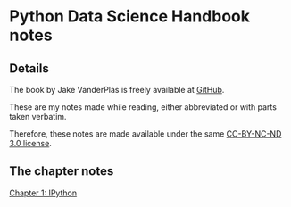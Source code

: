 # Python Data Science Handbook notes

## Details

The book by Jake VanderPlas is freely available at
[GitHub](https://github.com/jakevdp/PythonDataScienceHandbook).

These are my notes made while reading, either abbreviated or with parts
taken verbatim.

Therefore, these notes are made available under the same
[CC-BY-NC-ND 3.0 license](https://creativecommons.org/licenses/by-nc-nd/3.0/us/legalcode).

## The chapter notes

[Chapter 1: IPython](Chapter_1_IPython.md)

